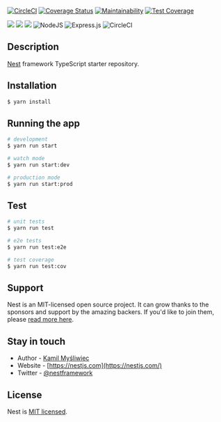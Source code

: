 [![CircleCI](https://dl.circleci.com/status-badge/img/gh/fab-ryan/e-learning-api/tree/develop.svg?style=svg)](https://dl.circleci.com/status-badge/redirect/gh/)
[![Coverage Status](https://coveralls.io/repos/github/fab-ryan/e-learning-api/badge.svg)](https://coveralls.io/github/fab-ryan/e-learning-api)
[![Maintainability](https://api.codeclimate.com/v1/badges/b78a6f52e1e387547aa3/maintainability)](https://codeclimate.com/github/fab-ryan/e-learning-api/maintainability)
[![Test Coverage](https://api.codeclimate.com/v1/badges/b78a6f52e1e387547aa3/test_coverage)](https://codeclimate.com/github/fab-ryan/e-learning-api/test_coverage)

![](https://img.shields.io/badge/Maintained-Yes-green)
![](https://img.shields.io/badge/Pull_Requests-Accepting-green)
![](https://img.shields.io/badge/Contributions-Accepting-cyan)
![NodeJS](https://img.shields.io/badge/node.js-6DA55F?style=for-the-badge&logo=node.js&logoColor=white) ![Express.js](https://img.shields.io/badge/express.js-%23404d59.svg?style=for-the-badge&logo=express&logoColor=%2361DAFB) ![CircleCI](https://img.shields.io/badge/circle%20ci-%23161616.svg?style=for-the-badge&logo=circleci&logoColor=white)

  <!--[![Backers on Open Collective](https://opencollective.com/nest/backers/badge.svg)](https://opencollective.com/nest#backer)
  [![Sponsors on Open Collective](https://opencollective.com/nest/sponsors/badge.svg)](https://opencollective.com/nest#sponsor)-->

## Description

[Nest](https://github.com/nestjs/nest) framework TypeScript starter repository.

## Installation

```bash
$ yarn install
```

## Running the app

```bash
# development
$ yarn run start

# watch mode
$ yarn run start:dev

# production mode
$ yarn run start:prod
```

## Test

```bash
# unit tests
$ yarn run test

# e2e tests
$ yarn run test:e2e

# test coverage
$ yarn run test:cov
```

## Support

Nest is an MIT-licensed open source project. It can grow thanks to the sponsors and support by the amazing backers. If you'd like to join them, please [read more here](https://docs.nestjs.com/support).

## Stay in touch

- Author - [Kamil Myśliwiec](https://kamilmysliwiec.com)
- Website - [https://nestjs.com](https://nestjs.com/)
- Twitter - [@nestframework](https://twitter.com/nestframework)

## License

Nest is [MIT licensed](LICENSE).
